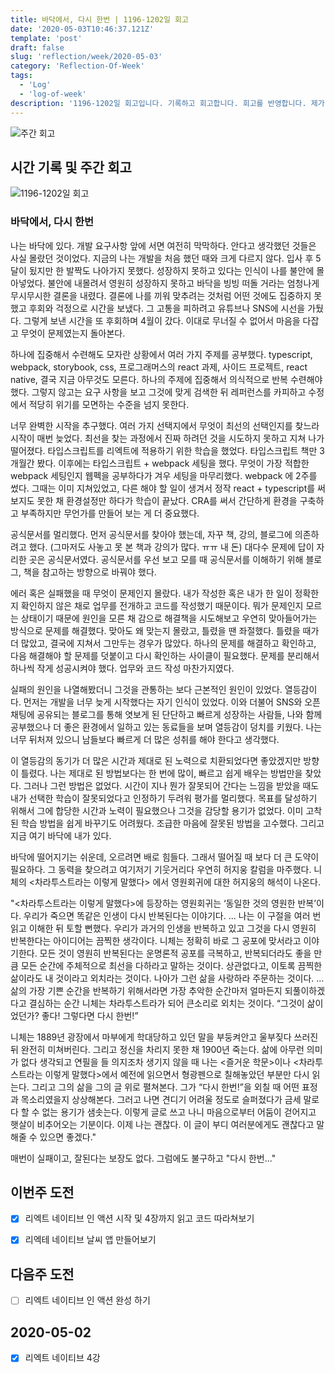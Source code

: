 ```yaml
---
title: 바닥에서, 다시 한번 | 1196-1202일 회고
date: '2020-05-03T10:46:37.121Z'
template: 'post'
draft: false
slug: 'reflection/week/2020-05-03'
category: 'Reflection-Of-Week'
tags:
  - 'Log'
  - 'log-of-week'
description: '1196-1202일 회고입니다. 기록하고 회고합니다. 회고를 반영합니다. 제가 자라는 방식입니다.'
---
```

![주간 회고](https://imgur.com/PwMHNaY.png)


## 시간 기록 및 주간 회고 

![1196-1202일 회고](https://imgur.com/Xciqh3q.png)

### 바닥에서, 다시 한번
나는 바닥에 있다. 개발 요구사항 앞에 서면 여전히 막막하다. 안다고 생각했던 것들은 사실 몰랐던 것이었다. 지금의 나는 개발을 처음 했던 때와 크게 다르지 않다. 입사 후 5달이 됬지만 한 발짝도 나아가지 못했다. 성장하지 못하고 있다는 인식이 나를 불안에 몰아넣었다. 불안에 내몰려서 영원히 성장하지 못하고 바닥을 빙빙 떠돌 거라는 엄청나게 무시무시한 결론을 내렸다. 결론에 나를 끼워 맞추려는 것처럼 어떤 것에도 집중하지 못했고 후회와 걱정으로 시간을 보냈다. 그 고통을 피하려고 유튜브나 SNS에 시선을 가뒀다. 그렇게 보낸 시간을 또 후회하며 4월이 갔다. 이대로 무너질 수 없어서 마음을 다잡고 무엇이 문제였는지 돌아본다.

하나에 집중해서 수련해도 모자란 상황에서 여러 가지 주제를 공부했다. typescript, webpack, storybook, css, 프로그래머스의 react 과제, 사이드 프로젝트, react native, 결국 지금 아무것도 모른다. 하나의 주제에 집중해서 의식적으로 반복 수련해야 했다. 그렇지 않고는 요구 사항을 보고 그것에 맞게 검색한 뒤 레퍼런스를 카피하고 수정에서 적당히 위기를 모면하는 수준을 넘지 못한다.

너무 완벽한 시작을 추구했다. 여러 가지 선택지에서 무엇이 최선의 선택인지를 찾느라 시작이 매번 늦었다. 최선을 찾는 과정에서 진짜 하려던 것을 시도하지 못하고 지쳐 나가떨어졌다. 타입스크립트를 리엑트에 적용하기 위한 학습을 했었다. 타입스크립트 책만 3개월간 봤다. 이후에는 타입스크립트 + webpack 세팅을 했다. 무엇이 가장 적합한 webpack 세팅인지 웹펙을 공부하다가 겨우 세팅을 마무리했다. webpack 에 2주를 썼다. 그때는 이미 지쳐있었고, 다른 해야 할 일이 생겨서 정작 react + typescript를 써보지도 못한 채 환경설정만 하다가 학습이 끝났다. CRA를 써서 간단하게 환경을 구축하고 부족하지만 무언가를 만들어 보는 게 더 중요했다.

공식문서를 멀리했다. 먼저 공식문서를 찾아야 했는데, 자꾸 책, 강의, 블로그에 의존하려고 했다. (그마저도 사놓고 못 본 책과 강의가 많다. ㅠㅠ 내 돈) 대다수 문제에 답이 자리한 곳은 공식문서였다. 공식문서를 우선 보고 모를 때 공식문서를 이해하기 위해 블로그, 책을 참고하는 방향으로 바꿔야 했다.

에러 혹은 실패했을 때 무엇이 문제인지 몰랐다. 내가 작성한 혹은 내가 한 일이 정확한지 확인하지 않은 채로 업무를 전개하고 코드를 작성했기 때문이다. 뭐가 문제인지 모르는 상태이기 때문에 원인을 모른 채 감으로 해결책을 시도해보고 우연히 맞아들어가는 방식으로 문제를 해결했다. 맞아도 왜 맞는지 몰랐고, 틀렸을 땐 좌절했다. 틀렸을 때가 더 많았고, 결국에 지쳐서 그만두는 경우가 많았다. 하나의 문제를 해결하고 확인하고, 다음 해결해야 할 문제를 덧붙이고 다시 확인하는 사이클이 필요했다. 문제를 분리해서 하나씩 작게 성공시켜야 했다. 업무와 코드 작성 마찬가지였다.

실패의 원인을 나열해봤더니 그것을 관통하는 보다 근본적인 원인이 있었다. 열등감이다. 먼저는 개발을 너무 늦게 시작했다는 자기 인식이 있었다. 이와 더불어 SNS와 오픈 채팅에 공유되는 블로그를 통해 엿보게 된 단단하고 빠르게 성장하는 사람들, 나와 함께 공부했으나 더 좋은 환경에서 일하고 있는 동료들을 보며 열등감이 덩치를 키웠다. 나는 너무 뒤처져 있으니 남들보다 빠르게 더 많은 성취를 해야 한다고 생각했다.

이 열등감의 동기가 더 많은 시간과 제대로 된 노력으로 치환되었다면 좋았겠지만 방향이 틀렸다. 나는 제대로 된 방법보다는 한 번에 많이, 빠르고 쉽게 배우는 방법만을 찾았다. 그러나 그런 방법은 없었다. 시간이 지나 뭔가 잘못되어 간다는 느낌을 받았을 때도 내가 선택한 학습이 잘못되었다고 인정하기 두려워 평가를 멀리했다. 목표를 달성하기 위해서 그에 합당한 시간과 노력이 필요했으나 그것을 감당할 용기가 없었다. 이미 고착된 학습 방법을 쉽게 바꾸기도 어려웠다. 조급한 마음에 잘못된 방법을 고수했다. 그리고 지금 여기 바닥에 내가 있다.

바닥에 떨어지기는 쉬운데, 오르려면 배로 힘들다. 그래서 떨어질 때 보다 더 큰 도약이 필요하다. 그 동력을 찾으려고 여기저기 기웃거리다 우연히 허지웅 칼럼을 마주했다. 니체의 <차라투스트라는 이렇게 말했다> 에서 영원회귀에 대한 허지웅의 해석이 나온다.

"<차라투스트라는 이렇게 말했다>에 등장하는 영원회귀는 ‘동일한 것의 영원한 반복’이다. 우리가 죽으면 똑같은 인생이 다시 반복된다는 이야기다. ... 나는 이 구절을 여러 번 읽고 이해한 뒤 토할 뻔했다. 우리가 과거의 인생을 반복하고 있고 그것을 다시 영원히 반복한다는 아이디어는 끔찍한 생각이다. 니체는 정확히 바로 그 공포에 맞서라고 이야기한다. 모든 것이 영원히 반복된다는 운명론적 공포를 극복하고, 반복되더라도 좋을 만큼 모든 순간에 주체적으로 최선을 다하라고 말하는 것이다. 상관없다고, 이토록 끔찍한 삶이라도 내 것이라고 외치라는 것이다. 나아가 그런 삶을 사랑하라 주문하는 것이다. ... 삶의 가장 기쁜 순간을 반복하기 위해서라면 가장 추악한 순간마저 얼마든지 되풀이하겠다고 결심하는 순간 니체는 차라투스트라가 되어 큰소리로 외치는 것이다. “그것이 삶이었던가? 좋다! 그렇다면 다시 한번!”

니체는 1889년 광장에서 마부에게 학대당하고 있던 말을 부둥켜안고 울부짖다 쓰러진 뒤 완전히 미쳐버린다. 그리고 정신을 차리지 못한 채 1900년 죽는다. 삶에 아무런 의미가 없다 생각되고 연필을 들 의지조차 생기지 않을 때 나는 <즐거운 학문>이나 <차라투스트라는 이렇게 말했다>에서 예전에 읽으면서 형광펜으로 칠해놓았던 부분만 다시 읽는다. 그리고 그의 삶을 그의 글 위로 펼쳐본다. 그가 “다시 한번!”을 외칠 때 어떤 표정과 목소리였을지 상상해본다. 그러고 나면 견디기 어려울 정도로 슬퍼졌다가 금세 말로 다 할 수 없는 용기가 샘솟는다. 이렇게 글로 쓰고 나니 마음으로부터 어둠이 걷어지고 햇살이 비추어오는 기분이다. 이제 나는 괜찮다. 이 글이 부디 여러분에게도 괜찮다고 말해줄 수 있으면 좋겠다."

매번이 실패이고, 잘된다는 보장도 없다. 그럼에도 불구하고 "다시 한번..."

## 이번주 도전
- [x] 리엑트 네이티브 인 액션 시작 및 4장까지 읽고 코드 따라쳐보기 
- [x] 리엑테 네이티브 날씨 앱 만들어보기 


## 다음주 도전
- [ ] 리엑트 네이티브 인 액션 완성 하기 


## 2020-05-02
- [x] 리엑트 네이티브 4강
